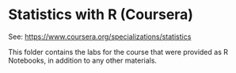 # Statistics with R (Coursera)

See: https://www.coursera.org/specializations/statistics

This folder contains the labs for the course that were provided as R Notebooks, in addition to any other materials.

